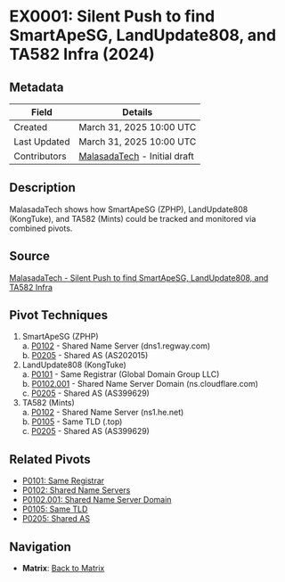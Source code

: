 # EX0001: Silent Push to find SmartApeSG, LandUpdate808, and TA582 Infra (2024)

## Metadata
| Field          | Details                                      |
|----------------|----------------------------------------------|
| Created        | March 31, 2025 10:00 UTC                    |
| Last Updated   | March 31, 2025 10:00 UTC                    |
| Contributors   | [MalasadaTech](../contributors.md#malasadatech) - Initial draft |

## Description
MalasadaTech shows how SmartApeSG (ZPHP), LandUpdate808 (KongTuke), and TA582 (Mints) could be tracked and monitored via combined pivots.

## Source
[MalasadaTech - Silent Push to find SmartApeSG, LandUpdate808, and TA582 Infra](https://malasada.tech/silent-push-to-find-smartapesg-landupdate808-and-ta582-infra/)

## Pivot Techniques
1. SmartApeSG (ZPHP)  
    a. [P0102](../pivots/P0102.md) - Shared Name Server (dns1.regway.com)  
    b. [P0205](../pivots/P0205.md) - Shared AS (AS202015)  
2. LandUpdate808 (KongTuke)  
    a. [P0101](../pivots/P0101.md) - Same Registrar (Global Domain Group LLC)  
    b. [P0102.001](../pivots/P0102.001.md) - Shared Name Server Domain (ns.cloudflare.com)  
    c. [P0205](../pivots/P0205.md) - Shared AS (AS399629)  
3. TA582 (Mints)  
    a. [P0102](../pivots/P0102.md) - Shared Name Server (ns1.he.net)  
    b. [P0105](../pivots/P0105.md) - Same TLD (.top)  
    c. [P0205](../pivots/P0205.md) - Shared AS (AS399629)  

## Related Pivots
- [P0101: Same Registrar](../pivots/P0101.md)  
- [P0102: Shared Name Servers](../pivots/P0102.md)  
- [P0102.001: Shared Name Server Domain](../pivots/P0102.001.md)  
- [P0105: Same TLD](../pivots/P0105.md)  
- [P0205: Shared AS](../pivots/P0205.md)  

## Navigation
- **Matrix**: [Back to Matrix](../matrix.md)